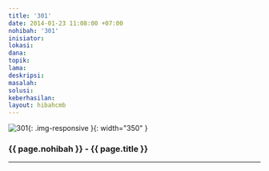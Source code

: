 ```yaml
---
title: '301'
date: 2014-01-23 11:08:00 +07:00
nohibah: '301'
inisiator:
lokasi:
dana:
topik:
lama:
deskripsi:
masalah:
solusi:
keberhasilan:
layout: hibahcmb
---
```


![301](/static/img/hibahcmb/301.png){: .img-responsive }{: width="350" }

### {{ page.nohibah }} - {{ page.title }}

---
